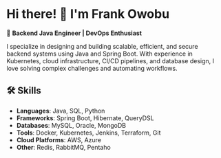 # Hi there! 👋 I'm Frank Owobu
🚀 **Backend Java Engineer | DevOps Enthusiast**

I specialize in designing and building scalable, efficient, and secure backend systems using Java and Spring Boot. With experience in Kubernetes, cloud infrastructure, CI/CD pipelines, and database design, I love solving complex challenges and automating workflows.

## 🛠️ Skills
- **Languages**: Java, SQL, Python
- **Frameworks**: Spring Boot, Hibernate, QueryDSL
- **Databases**: MySQL, Oracle, MongoDB
- **Tools**: Docker, Kubernetes, Jenkins, Terraform, Git
- **Cloud Platforms**: AWS, Azure
- **Other**: Redis, RabbitMQ, Pentaho
  
